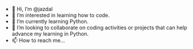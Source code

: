 - 👋 Hi, I’m @jazdal
- 👀 I’m interested in learning how to code.
- 🌱 I’m currently learning Python.
- 💞️ I’m looking to collaborate on coding activities or projects that can help advance my learning in Python.
- 📫 How to reach me...

<!---
jazdal/jazdal is a ✨ special ✨ repository because its `README.md` (this file) appears on your GitHub profile.
You can click the Preview link to take a look at your changes.
--->
